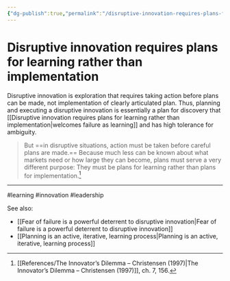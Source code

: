 ```yaml
---
{"dg-publish":true,"permalink":"/disruptive-innovation-requires-plans-for-learning-rather-than-implementation/"}
---
```



# Disruptive innovation requires plans for learning rather than implementation

Disruptive innovation is exploration that requires taking action before plans can be made, not implementation of clearly articulated plan. Thus, planning and executing a disruptive innovation is essentially a plan for discovery that [[Disruptive innovation requires plans for learning rather than implementation\|welcomes failure as learning]] and has high tolerance for ambiguity.

> But ==in disruptive situations, action must be taken before careful plans are made.== Because much less can be known about what markets need or how large they can become, plans must serve a very different purpose: They must be plans for learning rather than plans for implementation.[^1]


---
#learning #innovation #leadership 

See also:
- [[Fear of failure is a powerful deterrent to disruptive innovation\|Fear of failure is a powerful deterrent to disruptive innovation]]
- [[Planning is an active, iterative, learning process\|Planning is an active, iterative, learning process]]

[^1]: [[References/The Innovator’s Dilemma – Christensen (1997)\|The Innovator’s Dilemma – Christensen (1997)]], ch. 7, 156.